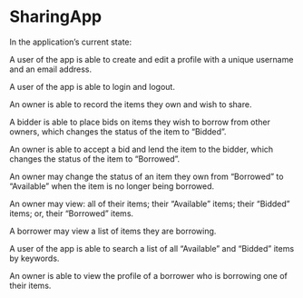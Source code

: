 # SharingApp

In the application’s current state:

A user of the app is able to create and edit a profile with a unique username and an email address.

A user of the app is able to login and logout.

An owner is able to record the items they own and wish to share.

A bidder is able to place bids on items they wish to borrow from other owners, which changes the status of the item to “Bidded”.

An owner is able to accept a bid and lend the item to the bidder, which changes the status of the item to “Borrowed”.

An owner may change the status of an item they own from “Borrowed” to “Available” when the item is no longer being borrowed.

An owner may view: all of their items; their “Available” items; their “Bidded” items; or, their “Borrowed” items.

A borrower may view a list of items they are borrowing.

A user of the app is able to search a list of all “Available” and “Bidded” items by keywords.

An owner is able to view the profile of a borrower who is borrowing one of their items.
